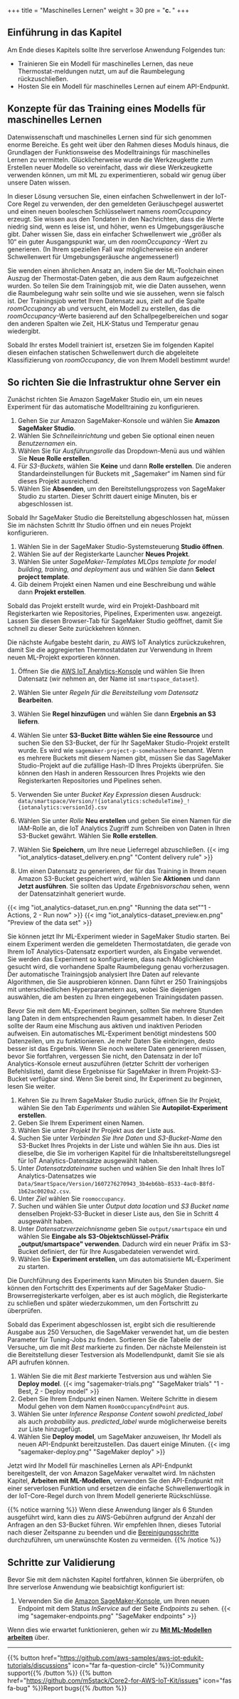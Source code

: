 +++
title = "Maschinelles Lernen"
weight = 30
pre = "<b>c. </b>"
+++

## Einführung in das Kapitel
Am Ende dieses Kapitels sollte Ihre serverlose Anwendung Folgendes tun:

* Trainieren Sie ein Modell für maschinelles Lernen, das neue Thermostat-meldungen nutzt, um auf die Raumbelegung rückzuschließen.
* Hosten Sie ein Modell für maschinelles Lernen auf einem API-Endpunkt.

## Konzepte für das Training eines Modells für maschinelles Lernen
Datenwissenschaft und maschinelles Lernen sind für sich genommen enorme Bereiche. Es geht weit über den Rahmen dieses Moduls hinaus, die Grundlagen der Funktionsweise des Modelltrainings für maschinelles Lernen zu vermitteln. Glücklicherweise wurde die Werkzeugkette zum Erstellen neuer Modelle so vereinfacht, dass wir diese Werkzeugkette verwenden können, um mit ML zu experimentieren, sobald wir genug über unsere Daten wissen.

In dieser Lösung versuchen Sie, einen einfachen Schwellenwert in der IoT-Core Regel zu verwenden, der den gemeldeten Geräuschpegel auswertet und einen neuen booleschen Schlüsselwert namens *roomOccupancy* erzeugt. Sie wissen aus den Tondaten in den Nachrichten, dass die Werte niedrig sind, wenn es leise ist, und höher, wenn es Umgebungsgeräusche gibt. Daher wissen Sie, dass ein einfacher Schwellenwert wie „größer als 10“ ein guter Ausgangspunkt war, um den *roomOccupancy* -Wert zu generieren. (In Ihrem speziellen Fall war möglicherweise ein anderer Schwellenwert für Umgebungsgeräusche angemessener!)

Sie wenden einen ähnlichen Ansatz an, indem Sie der ML-Toolchain einen Auszug der Thermostat-Daten geben, die aus dem Raum aufgezeichnet wurden. So teilen Sie dem Trainingsjob mit, wie die Daten aussehen, wenn die Raumbelegung wahr sein sollte und wie sie aussehen, wenn sie falsch ist. Der Trainingsjob wertet Ihren Datensatz aus, zielt auf die Spalte *roomOccupancy* ab und versucht, ein Modell zu erstellen, das die *roomOccupancy*-Werte basierend auf den Schallpegelbereichen und sogar den anderen Spalten wie Zeit, HLK-Status und Temperatur genau wiedergibt.

Sobald Ihr erstes Modell trainiert ist, ersetzen Sie im folgenden Kapitel diesen einfachen statischen Schwellenwert durch die abgeleitete Klassifizierung von *roomOccupancy*, die von Ihrem Modell bestimmt wurde!

## So richten Sie die Infrastruktur ohne Server ein
Zunächst richten Sie Amazon SageMaker Studio ein, um ein neues Experiment für das automatische Modelltraining zu konfigurieren.

1. Gehen Sie zur Amazon SageMaker-Konsole und wählen Sie **Amazon SageMaker Studio**.
2. Wählen Sie *Schnelleinrichtung* und geben Sie optional einen neuen *Benutzernamen* ein.
3. Wählen Sie für *Ausführungsrolle* das Dropdown-Menü aus und wählen Sie **Neue Rolle erstellen**.
4. Für *S3-Buckets*, wählen Sie **Keine** und dann **Rolle erstellen**. Die anderen Standardeinstellungen für Buckets mit „Sagemaker“ im Namen sind für dieses Projekt ausreichend.
5. Wählen Sie **Absenden**, um den Bereitstellungsprozess von SageMaker Studio zu starten. Dieser Schritt dauert einige Minuten, bis er abgeschlossen ist.

Sobald Ihr SageMaker Studio die Bereitstellung abgeschlossen hat, müssen Sie im nächsten Schritt Ihr Studio öffnen und ein neues Projekt konfigurieren.

1. Wählen Sie in der SageMaker Studio-Systemsteuerung **Studio öffnen**.
2. Wählen Sie auf der Registerkarte Launcher **Neues Projekt**.
3. Wählen Sie unter *SageMaker-Templates* *MLOps template for model building, training, and deployment* aus und wählen Sie dann **Select project template**.
4. Gib deinem Projekt einen Namen und eine Beschreibung und wähle dann **Projekt erstellen**.

Sobald das Projekt erstellt wurde, wird ein Projekt-Dashboard mit Registerkarten wie Repositories, Pipelines, Experimenten usw. angezeigt. Lassen Sie diesen Browser-Tab für SageMaker Studio geöffnet, damit Sie schnell zu dieser Seite zurückkehren können.

Die nächste Aufgabe besteht darin, zu AWS IoT Analytics zurückzukehren, damit Sie die aggregierten Thermostatdaten zur Verwendung in Ihrem neuen ML-Projekt exportieren können.

1. Öffnen Sie die [AWS IoT Analytics-Konsole](https://us-west-2.console.aws.amazon.com/iotanalytics/home?region=us-west-2#/datasets) und wählen Sie Ihren Datensatz (wir nehmen an, der Name ist `smartspace_dataset`).
2. Wählen Sie unter *Regeln für die Bereitstellung vom Datensatz* **Bearbeiten**.
3. Wählen Sie **Regel hinzufügen** und wählen Sie dann **Ergebnis an S3 liefern**.
4. Wählen Sie unter **S3-Bucket** **Bitte wählen Sie eine Ressource** und suchen Sie den S3-Bucket, der für Ihr SageMaker Studio-Projekt erstellt wurde. Es wird wie `sagemaker-project-p-somehashhere` benannt. Wenn es mehrere Buckets mit diesem Namen gibt, müssen Sie das SageMaker Studio-Projekt auf die zufällige Hash-ID Ihres Projekts überprüfen. Sie können den Hash in anderen Ressourcen Ihres Projekts wie den Registerkarten Repositories und Pipelines sehen.
5. Verwenden Sie unter *Bucket Key Expression* diesen Ausdruck:  `data/smartspace/Version/!{iotanalytics:scheduleTime}_!{iotanalytics:versionId}.csv`
6. Wählen Sie unter *Rolle* **Neu erstellen** und geben Sie einen Namen für die IAM-Rolle an, die IoT Analytics Zugriff zum Schreiben von Daten in Ihren S3-Bucket gewährt. Wählen Sie **Rolle erstellen**.
7. Wählen Sie **Speichern**, um Ihre neue Lieferregel abzuschließen.
{{< img "iot_analytics-dataset_delivery.en.png" "Content delivery rule" >}}

8. Um einen Datensatz zu generieren, der für das Training in Ihrem neuen Amazon S3-Bucket gespeichert wird, wählen Sie **Aktionen** und dann **Jetzt ausführen**. Sie sollten das Update *Ergebnisvorschau* sehen, wenn der Datensatzinhalt generiert wurde.

{{< img "iot_analytics-dataset_run.en.png" "Running the data set""1 - Actions, 2 - Run now" >}}
{{< img "iot_analytics-dataset_preview.en.png" "Preview of the data set" >}}

Sie können jetzt Ihr ML-Experiment wieder in SageMaker Studio starten. Bei einem Experiment werden die gemeldeten Thermostatdaten, die gerade von Ihrem IoT Analytics-Datensatz exportiert wurden, als Eingabe verwendet. Sie werden das Experiment so konfigurieren, dass nach Möglichkeiten gesucht wird, die vorhandene Spalte Raumbelegung genau vorherzusagen. Der automatische Trainingsjob analysiert Ihre Daten auf relevante Algorithmen, die Sie ausprobieren können. Dann führt er 250 Trainingsjobs mit unterschiedlichen Hyperparametern aus, wobei Sie diejenigen auswählen, die am besten zu Ihren eingegebenen Trainingsdaten passen.

Bevor Sie mit dem ML-Experiment beginnen, sollten Sie mehrere Stunden lang Daten in dem entsprechenden Raum gesammelt haben. In dieser Zeit sollte der Raum eine Mischung aus aktiven und inaktiven Perioden aufweisen. Ein automatisches ML-Experiment benötigt mindestens 500 Datenzeilen, um zu funktionieren. Je mehr Daten Sie einbringen, desto besser ist das Ergebnis. Wenn Sie noch weitere Daten generieren müssen, bevor Sie fortfahren, vergessen Sie nicht, den Datensatz in der IoT Analytics-Konsole erneut auszuführen (letzter Schritt der vorherigen Befehlsliste), damit diese Ergebnisse für SageMaker in Ihrem Projekt-S3-Bucket verfügbar sind. Wenn Sie bereit sind, Ihr Experiment zu beginnen, lesen Sie weiter.

1. Kehren Sie zu Ihrem SageMaker Studio zurück, öffnen Sie Ihr Projekt, wählen Sie den Tab *Experiments* und wählen Sie **Autopilot-Experiment erstellen**.
2. Geben Sie Ihrem Experiment einen Namen.
3. Wählen Sie unter *Projekt* Ihr Projekt aus der Liste aus.
4. Suchen Sie unter *Verbinden Sie Ihre Daten* und *S3-Bucket-Name* den S3-Bucket Ihres Projekts in der Liste und wählen Sie ihn aus. Dies ist dieselbe, die Sie im vorherigen Kapitel für die Inhaltsbereitstellungsregel für IoT Analytics-Datensätze ausgewählt haben.
5. Unter *Datensatzdateiname* suchen und wählen Sie den Inhalt Ihres IoT Analytics-Datensatzes wie `Data/SmartSpace/Version/1607276270943_3b4eb6bb-8533-4ac0-B8fd-1b62ac0020a2.csv`.
6. Unter *Ziel* wählen Sie `roomoccupancy`.
7. Suchen und wählen Sie unter *Output data location* und *S3 Bucket name* denselben Projekt-S3-Bucket in dieser Liste aus, den Sie in Schritt 4 ausgewählt haben.
8. Unter *Datensatzverzeichnisname* geben Sie `output/smartspace` ein und wählen Sie **Eingabe als S3-Objektschlüssel-Präfix „output/smartspace" verwenden**. Dadurch wird ein neuer Präfix im S3-Bucket definiert, der für Ihre Ausgabedateien verwendet wird.
9. Wählen Sie **Experiment erstellen**, um das automatisierte ML-Experiment zu starten.

Die Durchführung des Experiments kann Minuten bis Stunden dauern. Sie können den Fortschritt des Experiments auf der SageMaker Studio-Browserregisterkarte verfolgen, aber es ist auch möglich, die Registerkarte zu schließen und später wiederzukommen, um den Fortschritt zu überprüfen.

Sobald das Experiment abgeschlossen ist, ergibt sich die resultierende Ausgabe aus 250 Versuchen, die SageMaker verwendet hat, um die besten Parameter für Tuning-Jobs zu finden. Sortieren Sie die Tabelle der Versuche, um die mit *Best* markierte zu finden. Der nächste Meilenstein ist die Bereitstellung dieser Testversion als Modellendpunkt, damit Sie sie als API aufrufen können.

1. Wählen Sie die mit *Best* markierte Testversion aus und wählen Sie **Deploy model**. 
{{< img "sagemaker-trials.png" "SageMaker trials" "1 - Best, 2 - Deploy model" >}}
2. Geben Sie Ihrem Endpunkt einen Namen. Weitere Schritte in diesem Modul gehen von dem Namen `RoomOccupancyEndPoint` aus.
3. Wählen Sie unter *Inference Response Content* sowohl *predicted_label* als auch *probability* aus. *predicted_label* wurde möglicherweise bereits zur Liste hinzugefügt.
4. Wählen Sie **Deploy model**, um SageMaker anzuweisen, Ihr Modell als neuen API-Endpunkt bereitzustellen. Das dauert einige Minuten.
   {{< img "sagemaker-deploy.png" "SageMaker deploy" >}}
   
Jetzt wird Ihr Modell für maschinelles Lernen als API-Endpunkt bereitgestellt, der von Amazon SageMaker verwaltet wird. Im nächsten Kapitel, **Arbeiten mit ML-Modellen**, verwenden Sie den API-Endpunkt mit einer serverlosen Funktion und ersetzen die einfache Schwellenwertlogik in der IoT-Core-Regel durch von Ihrem Modell generierte Rückschlüsse.

{{% notice warning %}}
Wenn diese Anwendung länger als 6 Stunden ausgeführt wird, kann dies zu AWS-Gebühren aufgrund der Anzahl der Anfragen an den S3-Bucket führen. Wir empfehlen Ihnen, dieses Tutorial nach dieser Zeitspanne zu beenden und die [Bereinigungsschritte](/de/smart-spaces/conclusion.html#bereiningen) durchzuführen, um unerwünschte Kosten zu vermeiden.
{{% /notice %}}

## Schritte zur Validierung
Bevor Sie mit dem nächsten Kapitel fortfahren, können Sie überprüfen, ob Ihre serverlose Anwendung wie beabsichtigt konfiguriert ist:
1. Verwenden Sie die [Amazon SageMaker-Konsole](https://us-west-2.console.aws.amazon.com/sagemaker/home?region=us-west-2#/endpoints), um Ihren neuen Endpoint mit dem Status *InService* auf der Seite *Endpoints* zu sehen.
{{< img "sagemaker-endpoints.png" "SageMaker endpoints" >}}

Wenn dies wie erwartet funktionieren, gehen wir zu [**Mit ML-Modellen arbeiten**](/de/smart-spaces/working-with-ml-models.html) über.

---
{{% button href="https://github.com/aws-samples/aws-iot-edukit-tutorials/discussions" icon="far fa-question-circle" %}}Community support{{% /button %}} {{% button href="https://github.com/m5stack/Core2-for-AWS-IoT-Kit/issues" icon="fas fa-bug" %}}Report bugs{{% /button %}}